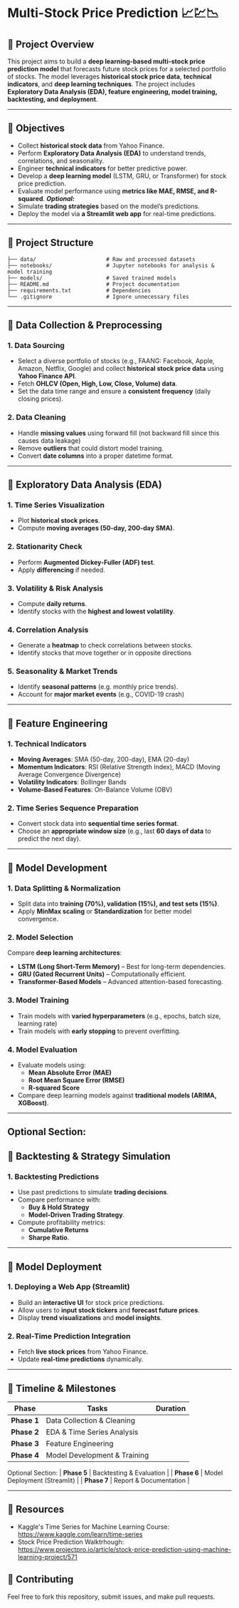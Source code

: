 # Multi-Stock Price Prediction 📈💹📉

## **📌 Project Overview**
This project aims to build a **deep learning-based multi-stock price prediction model** that forecasts future stock prices for a selected portfolio of stocks. The model leverages **historical stock price data**, **technical indicators**, and **deep learning techniques**. The project includes **Exploratory Data Analysis (EDA), feature engineering, model training, backtesting, and deployment**.

---

## **📌 Objectives**
- Collect **historical stock data** from Yahoo Finance.
- Perform **Exploratory Data Analysis (EDA)** to understand trends, correlations, and seasonality.
- Engineer **technical indicators** for better predictive power.
- Develop a **deep learning model** (LSTM, GRU, or Transformer) for stock price prediction.
- Evaluate model performance using **metrics like MAE, RMSE, and R-squared**.
  ***Optional:***
- Simulate **trading strategies** based on the model’s predictions.
- Deploy the model via **a Streamlit web app** for real-time predictions.

---

## **📌 Project Structure**
```
├── data/                      # Raw and processed datasets
├── notebooks/                 # Jupyter notebooks for analysis & model training
├── models/                    # Saved trained models
├── README.md                  # Project documentation
├── requirements.txt           # Dependencies
└── .gitignore                 # Ignore unnecessary files
```

---

## **📌 Data Collection & Preprocessing**
### **1. Data Sourcing**
- Select a diverse portfolio of stocks (e.g., FAANG: Facebook, Apple, Amazon, Netflix, Google) and collect **historical stock price data** using **Yahoo Finance API**.
- Fetch **OHLCV (Open, High, Low, Close, Volume) data**.
- Set the data time range and ensure a **consistent frequency** (daily closing prices).

### **2. Data Cleaning**
- Handle **missing values** using forward fill (not backward fill since this causes data leakage)
- Remove **outliers** that could distort model training.
- Convert **date columns** into a proper datetime format.

---

## **📌 Exploratory Data Analysis (EDA)**
### **1. Time Series Visualization**
- Plot **historical stock prices**.
- Compute **moving averages (50-day, 200-day SMA)**.

### **2. Stationarity Check**
- Perform **Augmented Dickey-Fuller (ADF) test**.
- Apply **differencing** if needed.

### **3. Volatility & Risk Analysis**
- Compute **daily returns**.
- Identify stocks with the **highest and lowest volatility**.

### **4. Correlation Analysis**
- Generate a **heatmap** to check correlations between stocks.
- Identify stocks that move together or in opposite directions

### **5. Seasonality & Market Trends**
- Identify **seasonal patterns** (e.g. monthly price trends).
- Account for **major market events** (e.g., COVID-19 crash)

---

## **📌 Feature Engineering**
### **1. Technical Indicators**
- **Moving Averages**: SMA (50-day, 200-day), EMA (20-day)
- **Momentum Indicators**: RSI (Relative Strength Index), MACD (Moving Average Convergence Divergence)
- **Volatility Indicators**: Bollinger Bands
- **Volume-Based Features**: On-Balance Volume (OBV)

### **2. Time Series Sequence Preparation**
- Convert stock data into **sequential time series format**.
- Choose an **appropriate window size** (e.g., last **60 days of data** to predict the next day).

---

## **📌 Model Development**
### **1. Data Splitting & Normalization**
- Split data into **training (70%), validation (15%), and test sets (15%)**.
- Apply **MinMax scaling** or **Standardization** for better model convergence.

### **2. Model Selection**
Compare **deep learning architectures**:
- **LSTM (Long Short-Term Memory)** – Best for long-term dependencies.
- **GRU (Gated Recurrent Units)** – Computationally efficient.
- **Transformer-Based Models** – Advanced attention-based forecasting.

### **3. Model Training**
- Train models with **varied hyperparameters** (e.g., epochs, batch size, learning rate)
- Train models with **early stopping** to prevent overfitting.

### **4. Model Evaluation**
- Evaluate models using:
  - **Mean Absolute Error (MAE)**
  - **Root Mean Square Error (RMSE)**
  - **R-squared Score**
- Compare deep learning models against **traditional models (ARIMA, XGBoost)**.

---

## Optional Section:

## **📌 Backtesting & Strategy Simulation**
### **1. Backtesting Predictions**
- Use past predictions to simulate **trading decisions**.
- Compare performance with:
  - **Buy & Hold Strategy**
  - **Model-Driven Trading Strategy**.
- Compute profitability metrics:
  - **Cumulative Returns**
  - **Sharpe Ratio**.

---

## **📌 Model Deployment**
### **1. Deploying a Web App (Streamlit)**
- Build an **interactive UI** for stock price predictions.
- Allow users to **input stock tickers** and **forecast future prices**.
- Display **trend visualizations** and **model insights**.

### **2. Real-Time Prediction Integration**
- Fetch **live stock prices** from Yahoo Finance.
- Update **real-time predictions** dynamically.

---

## **📌 Timeline & Milestones**
| **Phase** | **Tasks** | **Duration** |
|---|---|---|
| **Phase 1** | Data Collection & Cleaning |
| **Phase 2** | EDA & Time Series Analysis |
| **Phase 3** | Feature Engineering |
| **Phase 4** | Model Development & Training |
Optional Section:
| **Phase 5** | Backtesting & Evaluation |
| **Phase 6** | Model Deployment (Streamlit) |
| **Phase 7** | Report & Documentation |

---

## **📌 Resources**
- Kaggle's Time Series for Machine Learning Course: https://www.kaggle.com/learn/time-series
- Stock Price Prediction Walktrhough: https://www.projectpro.io/article/stock-price-prediction-using-machine-learning-project/571

## **📌 Contributing**
Feel free to fork this repository, submit issues, and make pull requests.
